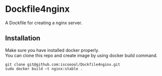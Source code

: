 Dockfile4nginx
===========================
A Dockfile for creating a nginx server.

Installation
--------------------------
Make sure you have installed docker properly.<br>
You can clone this repo and create image by using docker build command.
```
git clone git@github.com:iscooool/Dockfile4nginx.git
sudo docker build –t nginx:stable .
```
